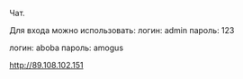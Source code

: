 Чат.

Для входа можно использовать:
логин: admin
пароль: 123

логин: aboba
пароль: amogus

http://89.108.102.151
